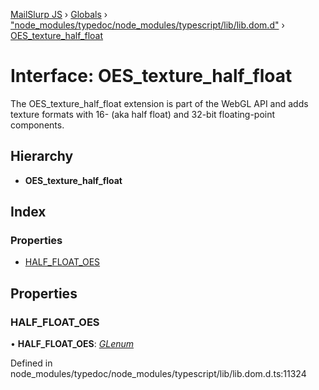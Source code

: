 [MailSlurp JS](../README.md) › [Globals](../globals.md) › ["node_modules/typedoc/node_modules/typescript/lib/lib.dom.d"](../modules/_node_modules_typedoc_node_modules_typescript_lib_lib_dom_d_.md) › [OES_texture_half_float](_node_modules_typedoc_node_modules_typescript_lib_lib_dom_d_.oes_texture_half_float.md)

# Interface: OES_texture_half_float

The OES_texture_half_float extension is part of the WebGL API and adds texture formats with 16- (aka half float) and 32-bit floating-point components.

## Hierarchy

* **OES_texture_half_float**

## Index

### Properties

* [HALF_FLOAT_OES](_node_modules_typedoc_node_modules_typescript_lib_lib_dom_d_.oes_texture_half_float.md#half_float_oes)

## Properties

###  HALF_FLOAT_OES

• **HALF_FLOAT_OES**: *[GLenum](../modules/_node_modules_typedoc_node_modules_typescript_lib_lib_dom_d_.md#glenum)*

Defined in node_modules/typedoc/node_modules/typescript/lib/lib.dom.d.ts:11324
